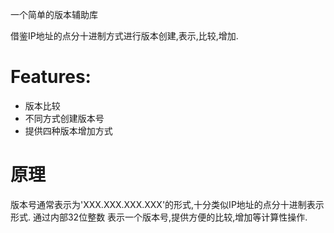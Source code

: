 一个简单的版本辅助库

借鉴IP地址的点分十进制方式进行版本创建,表示,比较,增加.

# Features:
- 版本比较
- 不同方式创建版本号
- 提供四种版本增加方式

# 原理
版本号通常表示为'XXX.XXX.XXX.XXX'的形式,十分类似IP地址的点分十进制表示形式. 通过内部32位整数
表示一个版本号,提供方便的比较,增加等计算性操作.


